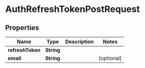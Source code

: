 

# AuthRefreshTokenPostRequest


## Properties

| Name | Type | Description | Notes |
|------------ | ------------- | ------------- | -------------|
|**refreshToken** | **String** |  |  |
|**email** | **String** |  |  [optional] |




